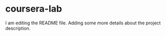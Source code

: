 # coursera-lab
I am editing the README file. Adding some more details about the project description.
